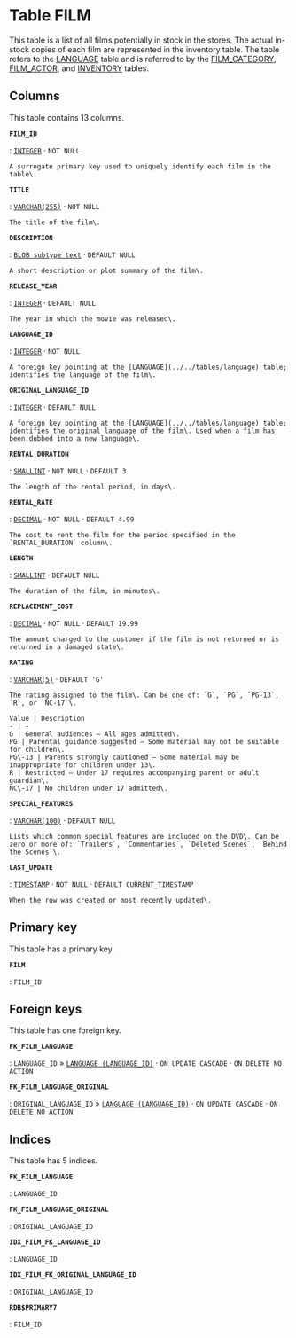 # Table **FILM**

This table is a list of all films potentially in stock in the stores\. The actual in\-stock copies of each film are represented in the inventory table\. The table refers to the [LANGUAGE](../../tables/language) table and is referred to by the [FILM\_CATEGORY](../../tables/film_category), [FILM\_ACTOR](../../tables/film_actor), and [INVENTORY](../../tables/inventory) tables\.

## Columns

This table contains 13 columns.

**`FILM_ID`**

:   [`INTEGER`](https://firebirdsql.org/file/documentation/html/en/refdocs/fblangref40/firebird-40-language-reference.html#fblangref40-datatypes-inttypes) · `NOT NULL`

    A surrogate primary key used to uniquely identify each film in the table\.

**`TITLE`**

:   [`VARCHAR(255)`](https://firebirdsql.org/file/documentation/html/en/refdocs/fblangref40/firebird-40-language-reference.html#fblangref40-datatypes-chartypes) · `NOT NULL`

    The title of the film\.

**`DESCRIPTION`**

:   [`BLOB subtype text`](https://firebirdsql.org/file/documentation/html/en/refdocs/fblangref40/firebird-40-language-reference.html#fblangref40-datatypes-bnrytypes) · `DEFAULT NULL`

    A short description or plot summary of the film\.

**`RELEASE_YEAR`**

:   [`INTEGER`](https://firebirdsql.org/file/documentation/html/en/refdocs/fblangref40/firebird-40-language-reference.html#fblangref40-datatypes-inttypes) · `DEFAULT NULL`

    The year in which the movie was released\.

**`LANGUAGE_ID`**

:   [`INTEGER`](https://firebirdsql.org/file/documentation/html/en/refdocs/fblangref40/firebird-40-language-reference.html#fblangref40-datatypes-inttypes) · `NOT NULL`

    A foreign key pointing at the [LANGUAGE](../../tables/language) table; identifies the language of the film\.

**`ORIGINAL_LANGUAGE_ID`**

:   [`INTEGER`](https://firebirdsql.org/file/documentation/html/en/refdocs/fblangref40/firebird-40-language-reference.html#fblangref40-datatypes-inttypes) · `DEFAULT NULL`

    A foreign key pointing at the [LANGUAGE](../../tables/language) table; identifies the original language of the film\. Used when a film has been dubbed into a new language\.

**`RENTAL_DURATION`**

:   [`SMALLINT`](https://firebirdsql.org/file/documentation/html/en/refdocs/fblangref40/firebird-40-language-reference.html#fblangref40-datatypes-inttypes) · `NOT NULL` · `DEFAULT 3`

    The length of the rental period, in days\.

**`RENTAL_RATE`**

:   [`DECIMAL`](https://firebirdsql.org/file/documentation/html/en/refdocs/fblangref40/firebird-40-language-reference.html#fblangref40-datatypes-fixedtypes) · `NOT NULL` · `DEFAULT 4.99`

    The cost to rent the film for the period specified in the `RENTAL_DURATION` column\.

**`LENGTH`**

:   [`SMALLINT`](https://firebirdsql.org/file/documentation/html/en/refdocs/fblangref40/firebird-40-language-reference.html#fblangref40-datatypes-inttypes) · `DEFAULT NULL`

    The duration of the film, in minutes\.

**`REPLACEMENT_COST`**

:   [`DECIMAL`](https://firebirdsql.org/file/documentation/html/en/refdocs/fblangref40/firebird-40-language-reference.html#fblangref40-datatypes-fixedtypes) · `NOT NULL` · `DEFAULT 19.99`

    The amount charged to the customer if the film is not returned or is returned in a damaged state\.

**`RATING`**

:   [`VARCHAR(5)`](https://firebirdsql.org/file/documentation/html/en/refdocs/fblangref40/firebird-40-language-reference.html#fblangref40-datatypes-chartypes) · `DEFAULT 'G'`

    The rating assigned to the film\. Can be one of: `G`, `PG`, `PG-13`, `R`, or `NC-17`\.

    Value | Description
    - | -
    G | General audiences – All ages admitted\.
    PG | Parental guidance suggested – Some material may not be suitable for children\.
    PG\-13 | Parents strongly cautioned – Some material may be inappropriate for children under 13\.
    R | Restricted – Under 17 requires accompanying parent or adult guardian\.
    NC\-17 | No children under 17 admitted\.

**`SPECIAL_FEATURES`**

:   [`VARCHAR(100)`](https://firebirdsql.org/file/documentation/html/en/refdocs/fblangref40/firebird-40-language-reference.html#fblangref40-datatypes-chartypes) · `DEFAULT NULL`

    Lists which common special features are included on the DVD\. Can be zero or more of: `Trailers`, `Commentaries`, `Deleted Scenes`, `Behind the Scenes`\.

**`LAST_UPDATE`**

:   [`TIMESTAMP`](https://firebirdsql.org/file/documentation/html/en/refdocs/fblangref40/firebird-40-language-reference.html#fblangref40-datatypes-datetime) · `NOT NULL` · `DEFAULT CURRENT_TIMESTAMP`

    When the row was created or most recently updated\.

## Primary key

This table has a primary key.

**`FILM`**

:   `FILM_ID`

## Foreign keys

This table has one foreign key.

**`FK_FILM_LANGUAGE`**

:   `LANGUAGE_ID` » [`LANGUAGE (LANGUAGE_ID)`](../../tables/language) · `ON UPDATE CASCADE` · `ON DELETE NO ACTION`

**`FK_FILM_LANGUAGE_ORIGINAL`**

:   `ORIGINAL_LANGUAGE_ID` » [`LANGUAGE (LANGUAGE_ID)`](../../tables/language) · `ON UPDATE CASCADE` · `ON DELETE NO ACTION`

## Indices

This table has 5 indices.

**`FK_FILM_LANGUAGE`**

:   `LANGUAGE_ID`

**`FK_FILM_LANGUAGE_ORIGINAL`**

:   `ORIGINAL_LANGUAGE_ID`

**`IDX_FILM_FK_LANGUAGE_ID`**

:   `LANGUAGE_ID`

**`IDX_FILM_FK_ORIGINAL_LANGUAGE_ID`**

:   `ORIGINAL_LANGUAGE_ID`

**`RDB$PRIMARY7`**

:   `FILM_ID`
